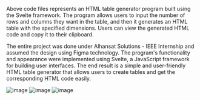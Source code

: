 Above code files represents an HTML table generator program built using the Svelte framework. The program allows users to input the number of rows and columns they want in the table, and then it generates an HTML table with the specified dimensions. Users can view the generated HTML code and copy it to their clipboard.

The entire project was done under Alhansat Solutions - IEEE Internship and assumed the design using Figma technology. The program's functionality and appearance were implemented using Svelte, a JavaScript framework for building user interfaces. The end result is a simple and user-friendly HTML table generator that allows users to create tables and get the corresponding HTML code easily.

![image](https://github.com/Akhilesh020207/HTML-TABLE-CODE-GENERATOR/assets/116174735/eec956b8-dd0b-4a52-b127-739e68a3f128)
![image](https://github.com/Akhilesh020207/HTML-TABLE-CODE-GENERATOR/assets/116174735/827524b9-2459-4a14-92b9-eb0fa453d820)
![image](https://github.com/Akhilesh020207/HTML-TABLE-CODE-GENERATOR/assets/116174735/df6b2d98-85c8-4220-a3a6-865c4f206cb7)




